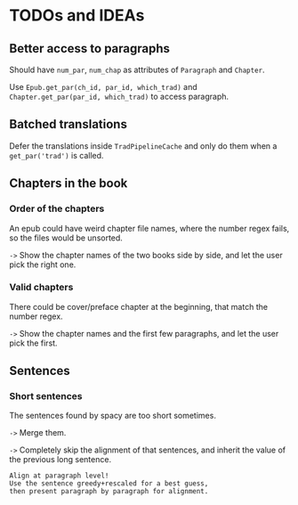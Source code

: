 # TODOs and IDEAs

## Better access to paragraphs

Should have `num_par`, `num_chap` as attributes of `Paragraph` and `Chapter`.

Use `Epub.get_par(ch_id, par_id, which_trad)` and `Chapter.get_par(par_id, which_trad)`
to access paragraph.

## Batched translations

Defer the translations inside `TradPipelineCache`
and only do them when a `get_par('trad')` is called.

## Chapters in the book

### Order of the chapters

An epub could have weird chapter file names,
where the number regex fails,
so the files would be unsorted.

`->`
Show the chapter names of the two books side by side,
and let the user pick the right one.

### Valid chapters

There could be cover/preface chapter at the beginning,
that match the number regex.

`->`
Show the chapter names and the first few paragraphs,
and let the user pick the first.


## Sentences

### Short sentences

The sentences found by spacy are too short sometimes.

`->`
Merge them.

`->`
Completely skip the alignment of that sentences,
and inherit the value of the previous long sentence.

```
Align at paragraph level!
Use the sentence greedy+rescaled for a best guess,
then present paragraph by paragraph for alignment.
```
